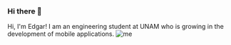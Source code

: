 ### Hi there 👋
Hi, I'm Edgar! I am an engineering student at UNAM who is growing in the development of mobile applications.
![me](https://user-images.githubusercontent.com/47467891/111855130-a3649400-88e8-11eb-9f3f-bc817b29e02a.png)


<!--
**EdgarHdz17/EdgarHdz17** is a ✨ _special_ ✨ repository because its `README.md` (this file) appears on your GitHub profile.

Here are some ideas to get you started:

- 🔭 I’m currently working on ...
- 🌱 I’m currently learning ...
- 👯 I’m looking to collaborate on ...
- 🤔 I’m looking for help with ...
- 💬 Ask me about ...
- 📫 How to reach me: ...
- 😄 Pronouns: ...
- ⚡ Fun fact: ...
-->
